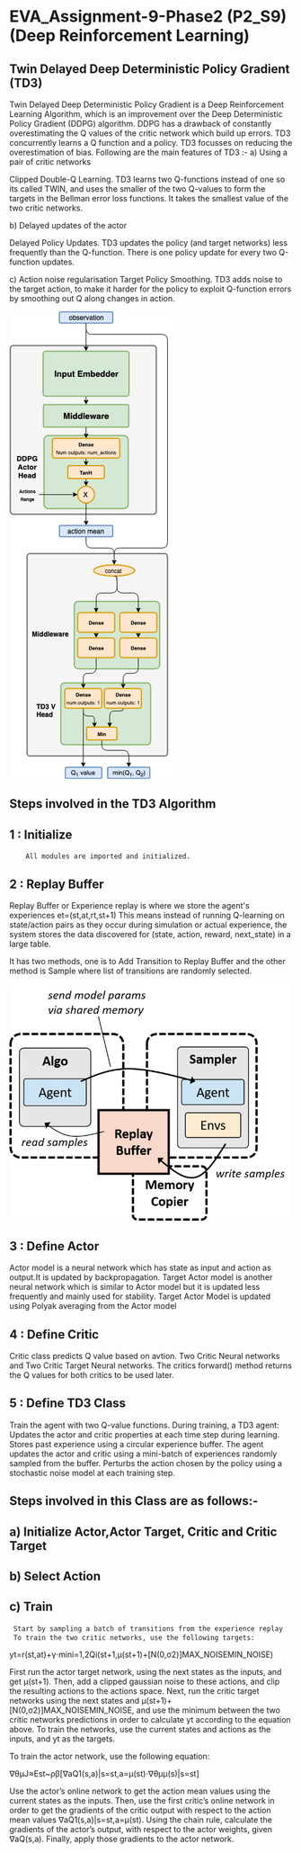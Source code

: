 # EVA_Assignment-9-Phase2 (P2_S9) (Deep Reinforcement Learning)

## Twin Delayed Deep Deterministic Policy Gradient (TD3)

Twin Delayed Deep Deterministic Policy Gradient is a Deep Reinforcement Learning Algorithm, which is an improvement over the
Deep Deterministic Policy Gradient (DDPG) algorithm. DDPG has a drawback of constantly overestimating the Q values of the critic network
which build up errors. TD3 concurrently learns a Q function and a policy.
TD3 focusses on reducing the overestimation of bias.
Following are the main features of TD3 :- 
a) Using a pair of critic networks

Clipped Double-Q Learning. TD3 learns two Q-functions instead of one so its called TWIN, and uses the smaller of the two Q-values to form the targets in the Bellman error loss functions. It takes the smallest value of the two critic networks.

b) Delayed updates of the actor

Delayed Policy Updates. TD3 updates the policy (and target networks) less frequently than the Q-function. There is one policy update for every two Q-function updates.

c) Action noise regularisation
Target Policy Smoothing. TD3 adds noise to the target action, to make it harder for the policy to exploit Q-function errors by smoothing out Q along changes in action.

  ![GitHub Logo](/td3.png)
                                                    
                                                    
## Steps involved in the TD3 Algorithm

  ## 1 : Initialize
        All modules are imported and initialized.
  
  ## 2 : Replay Buffer
   Replay Buffer or Experience replay is where we store the agent's experiences et=(st,at,rt,st+1)
This means instead of running Q-learning on state/action pairs as they occur during simulation or actual experience, the system stores the data discovered for (state, action, reward, next_state) in a large table.

It has two methods, one is to Add Transition to Replay Buffer and the other method is Sample where list of transitions are randomly selected.

  ![Replay](replay.png)
  
                                  
 ## 3 : Define Actor
 
Actor model is a neural network which has state as input and action as output.It is updated by backpropagation. Target Actor model is another neural network which is similar to Actor model but it is updated less frequently and mainly used for stability. Target Actor Model is updated using Polyak averaging from the Actor model
 
 
 ## 4 : Define Critic
 
 Critic class predicts Q value based on avtion.
 Two Critic Neural networks and Two Critic Target Neural networks.
 The critics forward() method returns the Q values for both critics to be used later. 
 
 
 ## 5  : Define TD3 Class
 Train the agent with two Q-value functions.
 During training, a TD3 agent:
   Updates the actor and critic properties at each time step during learning.
   Stores past experience using a circular experience buffer. The agent updates the actor and critic using a mini-batch of experiences   randomly sampled from the buffer.
Perturbs the action chosen by the policy using a stochastic noise model at each training step.

  ## Steps involved in this Class are as follows:-
  
  ## a) Initialize Actor,Actor Target, Critic and Critic Target
  ## b) Select Action
  ## c) Train
     
     Start by sampling a batch of transitions from the experience replay
     To train the two critic networks, use the following targets:

yt=r(st,at)+γ⋅mini=1,2Qi(st+1,μ(st+1)+[N(0,σ2)]MAX_NOISEMIN_NOISE)

First run the actor target network, using the next states as the inputs, and get μ(st+1). Then, add a clipped gaussian noise to these actions, and clip the resulting actions to the actions space. Next, run the critic target networks using the next states and μ(st+1)+[N(0,σ2)]MAX_NOISEMIN_NOISE, and use the minimum between the two critic networks predictions in order to calculate yt according to the equation above. To train the networks, use the current states and actions as the inputs, and yt as the targets.

To train the actor network, use the following equation:

∇θμJ≈Est~ρβ[∇aQ1(s,a)|s=st,a=μ(st)⋅∇θμμ(s)|s=st]

Use the actor’s online network to get the action mean values using the current states as the inputs. Then, use the first critic’s online network in order to get the gradients of the critic output with respect to the action mean values ∇aQ1(s,a)|s=st,a=μ(st). Using the chain rule, calculate the gradients of the actor’s output, with respect to the actor weights, given ∇aQ(s,a). Finally, apply those gradients to the actor network.
 
 




